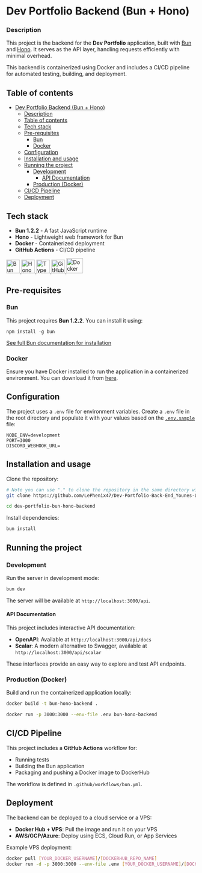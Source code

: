 # Dev Portfolio Backend (Bun + Hono)

### Description

This project is the backend for the **Dev Portfolio** application, built with [Bun](https://bun.sh/) and [Hono](https://hono.dev/). It serves as the API layer, handling requests efficiently with minimal overhead.

This backend is containerized using Docker and includes a CI/CD pipeline for automated testing, building, and deployment.

## Table of contents

- [Dev Portfolio Backend (Bun + Hono)](#dev-portfolio-backend-bun--hono)
    - [Description](#description)
  - [Table of contents](#table-of-contents)
  - [Tech stack](#tech-stack)
  - [Pre-requisites](#pre-requisites)
    - [Bun](#bun)
    - [Docker](#docker)
  - [Configuration](#configuration)
  - [Installation and usage](#installation-and-usage)
  - [Running the project](#running-the-project)
    - [Development](#development)
      - [API Documentation](#api-documentation)
    - [Production (Docker)](#production-docker)
  - [CI/CD Pipeline](#cicd-pipeline)
  - [Deployment](#deployment)

## Tech stack

- **Bun 1.2.2** - A fast JavaScript runtime
- **Hono** - Lightweight web framework for Bun
- **Docker** - Containerized deployment
- **GitHub Actions** - CI/CD pipeline

<a href="https://bun.sh/" target="_blank" rel="noreferrer" title="Bun">
  <img src="https://oauth.net/images/code/bun.png" width="36" height="36" alt="Bun logo" />
</a>
<a href="https://hono.dev/" target="_blank" rel="noreferrer" title="Hono">
  <img src="https://hono.dev/images/logo.png" width="36" height="36" alt="Hono logo" />
</a>
<a href="https://www.typescriptlang.org/" target="_blank" rel="noreferrer" title="TypeScript">
  <img src="https://raw.githubusercontent.com/danielcranney/readme-generator/main/public/icons/skills/typescript-colored.svg" width="36" height="36" alt="TypeScript logo" />
</a>
<a href="https://github.com/features/actions" target="_blank" rel="noreferrer" title="GitHub actions">
  <img src="https://images.seeklogo.com/logo-png/42/2/github-actions-logo-png_seeklogo-428028.png?v=1957906501227119024" width="36" height="36" alt="GitHub actions logo" />
</a>
<a href="https://www.docker.com/" target="_blank" rel="noreferrer" title="Docker">
  <img src="https://cdn4.iconfinder.com/data/icons/logos-and-brands/512/97_Docker_logo_logos-1024.png" width="44" height="40" alt="Docker logo" />
</a>

## Pre-requisites

### Bun

This project requires **Bun 1.2.2**. You can install it using:

```npm
npm install -g bun
```

[See full Bun documentation for installation](https://bun.sh/docs/installation)

### Docker

Ensure you have Docker installed to run the application in a containerized environment. You can download it from [here](https://www.docker.com/).

## Configuration

The project uses a `.env` file for environment variables. Create a `.env` file in the root directory and populate it with your values based on the [`.env.sample`](./.env_sample) file:

```env
NODE_ENV=development
PORT=3000
DISCORD_WEBHOOK_URL=
```

## Installation and usage

Clone the repository:

```sh
# Note you can use "." to clone the repository in the same directory without creating a new folder
git clone https://github.com/LePhenix47/Dev-Portfolio-Back-End_Younes-Lahouiti ./[FOLDER_NAME] 

cd dev-portfolio-bun-hono-backend
```

Install dependencies:

```sh
bun install
```

## Running the project

### Development

Run the server in development mode:

```sh
bun dev
```

The server will be available at `http://localhost:3000/api`.

#### API Documentation

This project includes interactive API documentation:

- **OpenAPI**: Available at `http://localhost:3000/api/docs`
- **Scalar**: A modern alternative to Swagger, available at `http://localhost:3000/api/scalar`

These interfaces provide an easy way to explore and test API endpoints.

### Production (Docker)

Build and run the containerized application locally:

```sh
docker build -t bun-hono-backend .

docker run -p 3000:3000 --env-file .env bun-hono-backend
```

## CI/CD Pipeline

This project includes a **GitHub Actions** workflow for:

- Running tests
- Building the Bun application
- Packaging and pushing a Docker image to DockerHub

The workflow is defined in `.github/workflows/bun.yml`.

## Deployment

The backend can be deployed to a cloud service or a VPS:

- **Docker Hub + VPS**: Pull the image and run it on your VPS
- **AWS/GCP/Azure**: Deploy using ECS, Cloud Run, or App Services

Example VPS deployment:

```sh
docker pull [YOUR_DOCKER_USERNAME]/[DOCKERHUB_REPO_NAME]
docker run -d -p 3000:3000 --env-file .env [YOUR_DOCKER_USERNAME]/[DOCKERHUB_REPO_NAME]
```

